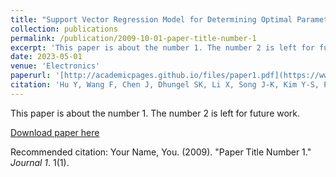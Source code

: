 ```yaml
---
title: "Support Vector Regression Model for Determining Optimal Parameters of HfAlO-Based Charge Trapping Memory Devices"
collection: publications
permalink: /publication/2009-10-01-paper-title-number-1
excerpt: 'This paper is about the number 1. The number 2 is left for future work.'
date: 2023-05-01
venue: 'Electronics'
paperurl: '[http://academicpages.github.io/files/paper1.pdf](https://www.mdpi.com/2079-9292/12/14/3139)'
citation: 'Hu Y, Wang F, Chen J, Dhungel SK, Li X, Song J-K, Kim Y-S, Pham DP, Yi J. Support Vector Regression Model for Determining Optimal Parameters of HfAlO-Based Charge Trapping Memory Devices. Electronics. 2023; 12(14):3139. https://doi.org/10.3390/electronics12143139'
---
```

This paper is about the number 1. The number 2 is left for future work.

[Download paper here](http://academicpages.github.io/files/paper1.pdf)

Recommended citation: Your Name, You. (2009). "Paper Title Number 1." <i>Journal 1</i>. 1(1).
